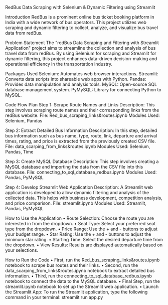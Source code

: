 RedBus Data Scraping with Selenium & Dynamic Filtering using Streamlit

Introduction
RedBus is a prominent online bus ticket booking platform in India with a wide network of bus operators. This project utilizes web scraping and dynamic filtering to collect, analyze, and visualize bus travel data from redBus.

Problem Statement
The "redBus Data Scraping and Filtering with Streamlit Application" project aims to streamline the collection and analysis of bus travel data from redBus. By using Selenium for scraping and Streamlit for dynamic filtering, this project enhances data-driven decision-making and operational efficiency in the transportation industry.

Packages Used
Selenium: Automates web browser interactions.
Streamlit: Converts data scripts into shareable web apps with Python.
Pandas: Provides data manipulation and analysis tools.
MySQL: Open-source SQL database management system.
PyMySQL: Library for connecting Python to MySQL.

Code Flow Plan
Step 1: Scrape Route Names and Links
Description: This step involves scraping route names and their corresponding links from the redBus website.
File: Red_bus_scraping_links&routes.ipynb
Modules Used: Selenium, Pandas

Step 2: Extract Detailed Bus Information
Description: In this step, detailed bus information such as bus name, type, route, link, departure and arrival times, rating, and price is extracted from the previously created CSV file.
File: data_scarping_from_links&routes.ipynb
Modules Used: Selenium, Pandas, Time

Step 3: Create MySQL Database
Description: This step involves creating a MySQL database and importing the data from the CSV file into this database.
File: connecting_to_sql_database_redbus.ipynb
Modules Used: Pandas, PyMySQL

Step 4: Develop Streamlit Web Application
Description: A Streamlit web application is developed to allow dynamic filtering and analysis of the collected data. This helps with business development, competition analysis, and price comparison.
File: streamlit.ipynb
Modules Used: Streamlit, Pandas, PyMySQL

How to Use the Application
•	Route Selection: Choose the route you are interested in from the dropdown.
•	Seat Type: Select your preferred seat type from the dropdown.
•	Price Range: Use the + and - buttons to adjust your budget range.
•	Star Rating: Use the + and - buttons to adjust the minimum star rating.
•	Starting Time: Select the desired departure time from the dropdown.
•	View Results: Results are displayed automatically based on your selections.

How to Run the Code
•	First, run the Red_bus_scraping_links&routes.ipynb notebook to scrape bus routes and their links.
•	Second, run the data_scarping_from_links&routes.ipynb notebook to extract detailed bus information.
•	Third, run the connecting_to_sql_database_redbus.ipynb notebook to connect the data to the MySQL database.
•	Final Step, run the streamlit.ipynb notebook to set up the Streamlit web application.
•	Launch the Streamlit App: To run the Streamlit application, type the following command in your terminal:  streamlit run app.py
